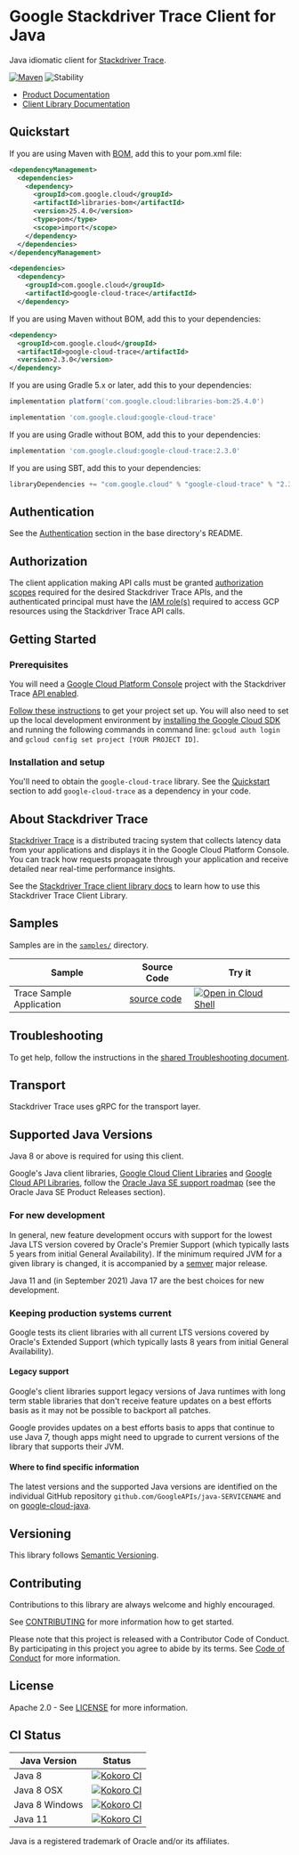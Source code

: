 # Google Stackdriver Trace Client for Java

Java idiomatic client for [Stackdriver Trace][product-docs].

[![Maven][maven-version-image]][maven-version-link]
![Stability][stability-image]

- [Product Documentation][product-docs]
- [Client Library Documentation][javadocs]


## Quickstart

If you are using Maven with [BOM][libraries-bom], add this to your pom.xml file:

```xml
<dependencyManagement>
  <dependencies>
    <dependency>
      <groupId>com.google.cloud</groupId>
      <artifactId>libraries-bom</artifactId>
      <version>25.4.0</version>
      <type>pom</type>
      <scope>import</scope>
    </dependency>
  </dependencies>
</dependencyManagement>

<dependencies>
  <dependency>
    <groupId>com.google.cloud</groupId>
    <artifactId>google-cloud-trace</artifactId>
  </dependency>

```

If you are using Maven without BOM, add this to your dependencies:


```xml
<dependency>
  <groupId>com.google.cloud</groupId>
  <artifactId>google-cloud-trace</artifactId>
  <version>2.3.0</version>
</dependency>

```

If you are using Gradle 5.x or later, add this to your dependencies:

```Groovy
implementation platform('com.google.cloud:libraries-bom:25.4.0')

implementation 'com.google.cloud:google-cloud-trace'
```
If you are using Gradle without BOM, add this to your dependencies:

```Groovy
implementation 'com.google.cloud:google-cloud-trace:2.3.0'
```

If you are using SBT, add this to your dependencies:

```Scala
libraryDependencies += "com.google.cloud" % "google-cloud-trace" % "2.3.0"
```

## Authentication

See the [Authentication][authentication] section in the base directory's README.

## Authorization

The client application making API calls must be granted [authorization scopes][auth-scopes] required for the desired Stackdriver Trace APIs, and the authenticated principal must have the [IAM role(s)][predefined-iam-roles] required to access GCP resources using the Stackdriver Trace API calls.

## Getting Started

### Prerequisites

You will need a [Google Cloud Platform Console][developer-console] project with the Stackdriver Trace [API enabled][enable-api].

[Follow these instructions][create-project] to get your project set up. You will also need to set up the local development environment by
[installing the Google Cloud SDK][cloud-sdk] and running the following commands in command line:
`gcloud auth login` and `gcloud config set project [YOUR PROJECT ID]`.

### Installation and setup

You'll need to obtain the `google-cloud-trace` library.  See the [Quickstart](#quickstart) section
to add `google-cloud-trace` as a dependency in your code.

## About Stackdriver Trace


[Stackdriver Trace][product-docs] is a distributed tracing system that collects latency data from your applications and displays it in the Google Cloud Platform Console. You can track how requests propagate through your application and receive detailed near real-time performance insights.

See the [Stackdriver Trace client library docs][javadocs] to learn how to
use this Stackdriver Trace Client Library.





## Samples

Samples are in the [`samples/`](https://github.com/googleapis/java-trace/tree/main/samples) directory.

| Sample                      | Source Code                       | Try it |
| --------------------------- | --------------------------------- | ------ |
| Trace Sample Application | [source code](https://github.com/googleapis/java-trace/blob/main/samples/native-image-sample/src/main/java/trace/TraceSampleApplication.java) | [![Open in Cloud Shell][shell_img]](https://console.cloud.google.com/cloudshell/open?git_repo=https://github.com/googleapis/java-trace&page=editor&open_in_editor=samples/native-image-sample/src/main/java/trace/TraceSampleApplication.java) |



## Troubleshooting

To get help, follow the instructions in the [shared Troubleshooting document][troubleshooting].

## Transport

Stackdriver Trace uses gRPC for the transport layer.

## Supported Java Versions

Java 8 or above is required for using this client.

Google's Java client libraries,
[Google Cloud Client Libraries][cloudlibs]
and
[Google Cloud API Libraries][apilibs],
follow the
[Oracle Java SE support roadmap][oracle]
(see the Oracle Java SE Product Releases section).

### For new development

In general, new feature development occurs with support for the lowest Java
LTS version covered by  Oracle's Premier Support (which typically lasts 5 years
from initial General Availability). If the minimum required JVM for a given
library is changed, it is accompanied by a [semver][semver] major release.

Java 11 and (in September 2021) Java 17 are the best choices for new
development.

### Keeping production systems current

Google tests its client libraries with all current LTS versions covered by
Oracle's Extended Support (which typically lasts 8 years from initial
General Availability).

#### Legacy support

Google's client libraries support legacy versions of Java runtimes with long
term stable libraries that don't receive feature updates on a best efforts basis
as it may not be possible to backport all patches.

Google provides updates on a best efforts basis to apps that continue to use
Java 7, though apps might need to upgrade to current versions of the library
that supports their JVM.

#### Where to find specific information

The latest versions and the supported Java versions are identified on
the individual GitHub repository `github.com/GoogleAPIs/java-SERVICENAME`
and on [google-cloud-java][g-c-j].

## Versioning


This library follows [Semantic Versioning](http://semver.org/).



## Contributing


Contributions to this library are always welcome and highly encouraged.

See [CONTRIBUTING][contributing] for more information how to get started.

Please note that this project is released with a Contributor Code of Conduct. By participating in
this project you agree to abide by its terms. See [Code of Conduct][code-of-conduct] for more
information.


## License

Apache 2.0 - See [LICENSE][license] for more information.

## CI Status

Java Version | Status
------------ | ------
Java 8 | [![Kokoro CI][kokoro-badge-image-2]][kokoro-badge-link-2]
Java 8 OSX | [![Kokoro CI][kokoro-badge-image-3]][kokoro-badge-link-3]
Java 8 Windows | [![Kokoro CI][kokoro-badge-image-4]][kokoro-badge-link-4]
Java 11 | [![Kokoro CI][kokoro-badge-image-5]][kokoro-badge-link-5]

Java is a registered trademark of Oracle and/or its affiliates.

[product-docs]: https://cloud.google.com/trace/docs/
[javadocs]: https://cloud.google.com/java/docs/reference/google-cloud-trace/latest/history
[kokoro-badge-image-1]: http://storage.googleapis.com/cloud-devrel-public/java/badges/java-trace/java7.svg
[kokoro-badge-link-1]: http://storage.googleapis.com/cloud-devrel-public/java/badges/java-trace/java7.html
[kokoro-badge-image-2]: http://storage.googleapis.com/cloud-devrel-public/java/badges/java-trace/java8.svg
[kokoro-badge-link-2]: http://storage.googleapis.com/cloud-devrel-public/java/badges/java-trace/java8.html
[kokoro-badge-image-3]: http://storage.googleapis.com/cloud-devrel-public/java/badges/java-trace/java8-osx.svg
[kokoro-badge-link-3]: http://storage.googleapis.com/cloud-devrel-public/java/badges/java-trace/java8-osx.html
[kokoro-badge-image-4]: http://storage.googleapis.com/cloud-devrel-public/java/badges/java-trace/java8-win.svg
[kokoro-badge-link-4]: http://storage.googleapis.com/cloud-devrel-public/java/badges/java-trace/java8-win.html
[kokoro-badge-image-5]: http://storage.googleapis.com/cloud-devrel-public/java/badges/java-trace/java11.svg
[kokoro-badge-link-5]: http://storage.googleapis.com/cloud-devrel-public/java/badges/java-trace/java11.html
[stability-image]: https://img.shields.io/badge/stability-stable-green
[maven-version-image]: https://img.shields.io/maven-central/v/com.google.cloud/google-cloud-trace.svg
[maven-version-link]: https://search.maven.org/search?q=g:com.google.cloud%20AND%20a:google-cloud-trace&core=gav
[authentication]: https://github.com/googleapis/google-cloud-java#authentication
[auth-scopes]: https://developers.google.com/identity/protocols/oauth2/scopes
[predefined-iam-roles]: https://cloud.google.com/iam/docs/understanding-roles#predefined_roles
[iam-policy]: https://cloud.google.com/iam/docs/overview#cloud-iam-policy
[developer-console]: https://console.developers.google.com/
[create-project]: https://cloud.google.com/resource-manager/docs/creating-managing-projects
[cloud-sdk]: https://cloud.google.com/sdk/
[troubleshooting]: https://github.com/googleapis/google-cloud-common/blob/main/troubleshooting/readme.md#troubleshooting
[contributing]: https://github.com/googleapis/java-trace/blob/main/CONTRIBUTING.md
[code-of-conduct]: https://github.com/googleapis/java-trace/blob/main/CODE_OF_CONDUCT.md#contributor-code-of-conduct
[license]: https://github.com/googleapis/java-trace/blob/main/LICENSE

[enable-api]: https://console.cloud.google.com/flows/enableapi?apiid=cloudtrace.googleapis.com
[libraries-bom]: https://github.com/GoogleCloudPlatform/cloud-opensource-java/wiki/The-Google-Cloud-Platform-Libraries-BOM
[shell_img]: https://gstatic.com/cloudssh/images/open-btn.png

[semver]: https://semver.org/
[cloudlibs]: https://cloud.google.com/apis/docs/client-libraries-explained
[apilibs]: https://cloud.google.com/apis/docs/client-libraries-explained#google_api_client_libraries
[oracle]: https://www.oracle.com/java/technologies/java-se-support-roadmap.html
[g-c-j]: http://github.com/googleapis/google-cloud-java
